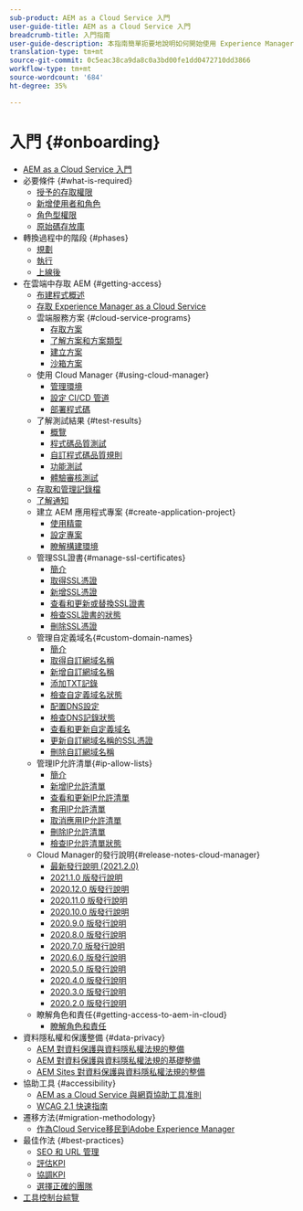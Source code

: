 ```yaml
---
sub-product: AEM as a Cloud Service 入門
user-guide-title: AEM as a Cloud Service 入門
breadcrumb-title: 入門指南
user-guide-description: 本指南簡單扼要地說明如何開始使用 Experience Manager as a Cloud Service，包括如何取得存取權限和重要的資料保護資訊。
translation-type: tm+mt
source-git-commit: 0c5eac38ca9da8c0a3bd00fe1dd0472710dd3866
workflow-type: tm+mt
source-wordcount: '684'
ht-degree: 35%

---
```



# 入門 {#onboarding}

+ [AEM as a Cloud Service 入門](/help/onboarding/home.md)
+ 必要條件 {#what-is-required}
   + [授予的存取權限](what-is-required/access-rights-granted.md)
   + [新增使用者和角色](what-is-required/add-users-roles.md)
   + [角色型權限](what-is-required/role-based-permissions.md)
   + [原始碼存放庫](what-is-required/source-code-repository.md)
+ 轉換過程中的階段 {#phases}
   + [規劃](https://experienceleague.adobe.com/docs/experience-manager-cloud-service/moving/phases/planning.html)
   + [執行](https://experienceleague.adobe.com/docs/experience-manager-cloud-service/moving/phases/execution.html)
   + [上線後](https://experienceleague.adobe.com/docs/experience-manager-cloud-service/moving/phases/post-go-live.html)
+ 在雲端中存取 AEM {#getting-access}
   + [布建程式概述](getting-access-to-aem-in-cloud/provisioning-process-overview.md)
   + [存取 Experience Manager as a Cloud Service ](getting-access-to-aem-in-cloud/navigation.md)
   + 雲端服務方案 {#cloud-service-programs}
      + [存取方案](getting-access-to-aem-in-cloud/first-time-login.md)
      + [了解方案和方案類型](getting-access-to-aem-in-cloud/understand-program-types.md)
      + [建立方案](getting-access-to-aem-in-cloud/creating-a-program.md)
      + [沙箱方案](getting-access-to-aem-in-cloud/sandbox-programs.md)
   + 使用 Cloud Manager {#using-cloud-manager}
      + [管理環境](https://experienceleague.adobe.com/docs/experience-manager-cloud-service/implementing/using-cloud-manager/manage-environments.html)
      + [設定 CI/CD 管道](https://experienceleague.adobe.com/docs/experience-manager-cloud-service/implementing/using-cloud-manager/configure-pipeline.html)
      + [部署程式碼](https://experienceleague.adobe.com/docs/experience-manager-cloud-service/implementing/using-cloud-manager/deploy-code.html)
   + 了解測試結果 {#test-results}
      + [概覽](https://experienceleague.adobe.com/docs/experience-manager-cloud-service/implementing/using-cloud-manager/test-results/overview-test-results.html)
      + [程式碼品質測試](https://experienceleague.adobe.com/docs/experience-manager-cloud-service/implementing/using-cloud-manager/test-results/code-quality-testing.html)
      + [自訂程式碼品質規則](https://experienceleague.adobe.com/docs/experience-manager-cloud-service/implementing/using-cloud-manager/test-results/custom-code-quality-rules.html)
      + [功能測試](https://experienceleague.adobe.com/docs/experience-manager-cloud-service/implementing/using-cloud-manager/test-results/functional-testing.html)
      + [體驗審核測試](https://experienceleague.adobe.com/docs/experience-manager-cloud-service/implementing/using-cloud-manager/test-results/experience-audit-testing.html)
   + [存取和管理記錄檔](https://experienceleague.adobe.com/docs/experience-manager-cloud-service/implementing/using-cloud-manager/manage-logs.html)
   + [了解通知](https://experienceleague.adobe.com/docs/experience-manager-cloud-service/implementing/using-cloud-manager/notifications.html)
   + 建立 AEM 應用程式專案 {#create-application-project}
      + [使用精靈](getting-access-to-aem-in-cloud/using-the-wizard.md)
      + [設定專案](getting-access-to-aem-in-cloud/setting-up-project.md)
      + [瞭解構建環境](getting-access-to-aem-in-cloud/build-environment-details.md)
   + 管理SSL證書{#manage-ssl-certificates}
      + [簡介](https://experienceleague.adobe.com/docs/experience-manager-cloud-service/implementing/using-cloud-manager/manage-ssl-certificates/introduction.html)
      + [取得SSL憑證](https://experienceleague.adobe.com/docs/experience-manager-cloud-service/implementing/using-cloud-manager/manage-ssl-certificates/get-ssl-certificate.html)
      + [新增SSL憑證](https://experienceleague.adobe.com/docs/experience-manager-cloud-service/implementing/using-cloud-manager/manage-ssl-certificates/add-ssl-certificate.html)
      + [查看和更新或替換SSL證書](https://experienceleague.adobe.com/docs/experience-manager-cloud-service/implementing/using-cloud-manager/manage-ssl-certificates/view-update-replace-ssl-certificate.html)
      + [檢查SSL證書的狀態](https://experienceleague.adobe.com/docs/experience-manager-cloud-service/implementing/using-cloud-manager/manage-ssl-certificates/check-status-ssl-certificate.html)
      + [刪除SSL憑證](https://experienceleague.adobe.com/docs/experience-manager-cloud-service/implementing/using-cloud-manager/manage-ssl-certificates/delete-ssl-certificate.html)
   + 管理自定義域名{#custom-domain-names}
      + [簡介](https://experienceleague.adobe.com/docs/experience-manager-cloud-service/implementing/using-cloud-manager/custom-domain-names/introduction.html)
      + [取得自訂網域名稱](https://experienceleague.adobe.com/docs/experience-manager-cloud-service/implementing/using-cloud-manager/custom-domain-names/get-custom-domain-name.html)
      + [新增自訂網域名稱](https://experienceleague.adobe.com/docs/experience-manager-cloud-service/implementing/using-cloud-manager/custom-domain-names/add-custom-domain-name.html)
      + [添加TXT記錄](https://experienceleague.adobe.com/docs/experience-manager-cloud-service/implementing/using-cloud-manager/custom-domain-names/add-text-record.html)
      + [檢查自定義域名狀態](https://experienceleague.adobe.com/docs/experience-manager-cloud-service/implementing/using-cloud-manager/custom-domain-names/check-domain-name-status.html)
      + [配置DNS設定](https://experienceleague.adobe.com/docs/experience-manager-cloud-service/implementing/using-cloud-manager/custom-domain-names/configure-dns-settings.html)
      + [檢查DNS記錄狀態](https://experienceleague.adobe.com/docs/experience-manager-cloud-service/implementing/using-cloud-manager/custom-domain-names/check-dns-record-status.html)
      + [查看和更新自定義域名](https://experienceleague.adobe.com/docs/experience-manager-cloud-service/implementing/using-cloud-manager/custom-domain-names/view-update-replace-custom-domain-name.html)
      + [更新自訂網域名稱的SSL憑證](https://experienceleague.adobe.com/docs/experience-manager-cloud-service/implementing/using-cloud-manager/custom-domain-names/update-cdn-ssl-certificate.html)
      + [刪除自訂網域名稱](https://experienceleague.adobe.com/docs/experience-manager-cloud-service/implementing/using-cloud-manager/custom-domain-names/delete-custom-domain-name.html)
   + 管理IP允許清單{#ip-allow-lists}
      + [簡介](https://experienceleague.adobe.com/docs/experience-manager-cloud-service/implementing/using-cloud-manager/ip-allow-lists/introduction.html)
      + [新增IP允許清單](https://experienceleague.adobe.com/docs/experience-manager-cloud-service/implementing/using-cloud-manager/ip-allow-lists/add-ip-allow-lists.html)
      + [查看和更新IP允許清單](https://experienceleague.adobe.com/docs/experience-manager-cloud-service/implementing/using-cloud-manager/ip-allow-lists/view-update-ip-allow-list.html)
      + [套用IP允許清單](https://experienceleague.adobe.com/docs/experience-manager-cloud-service/implementing/using-cloud-manager/ip-allow-lists/apply-allow-list.html)
      + [取消應用IP允許清單](https://experienceleague.adobe.com/docs/experience-manager-cloud-service/implementing/using-cloud-manager/ip-allow-lists/unapply-ip-allow-list.html)
      + [刪除IP允許清單](https://experienceleague.adobe.com/docs/experience-manager-cloud-service/implementing/using-cloud-manager/ip-allow-lists/delete-ip-allow-list.html)
      + [檢查IP允許清單狀態](https://experienceleague.adobe.com/docs/experience-manager-cloud-service/implementing/using-cloud-manager/ip-allow-lists/check-ip-allow-list-status.html)
   + Cloud Manager的發行說明{#release-notes-cloud-manager}
      + [最新發行說明 (2021.2.0)](/help/onboarding/release-notes-cloud-manager/release-notes-cm-current.md)
      + [2021.1.0 版發行說明](/help/onboarding/release-notes-cloud-manager/release-notes-cm-2021-1-0.md)
      + [2020.12.0 版發行說明](/help/onboarding/release-notes-cloud-manager/release-notes-cm-2020-12-0.md)
      + [2020.11.0 版發行說明](/help/onboarding/release-notes-cloud-manager/release-notes-cm-2020-11-0.md)
      + [2020.10.0 版發行說明](/help/onboarding/release-notes-cloud-manager/release-notes-cm-2020-10-0.md)
      + [2020.9.0 版發行說明](/help/onboarding/release-notes-cloud-manager/release-notes-cm-2020-9-0.md)
      + [2020.8.0 版發行說明](/help/onboarding/release-notes-cloud-manager/release-notes-cm-2020-8-0.md)
      + [2020.7.0 版發行說明](/help/onboarding/release-notes-cloud-manager/release-notes-cm-2020-7-0.md)
      + [2020.6.0 版發行說明](/help/onboarding/release-notes-cloud-manager/release-notes-cm-2020-6-0.md)
      + [2020.5.0 版發行說明](/help/onboarding/release-notes-cloud-manager/release-notes-cm-2020-5-0.md)
      + [2020.4.0 版發行說明](/help/onboarding/release-notes-cloud-manager/release-notes-cm-2020-4-0.md)
      + [2020.3.0 版發行說明](/help/onboarding/release-notes-cloud-manager/release-notes-cm-2020-3-0.md)
      + [2020.2.0 版發行說明](/help/onboarding/release-notes-cloud-manager/release-notes-cm-2020-2-0.md)
   + 瞭解角色和責任{#getting-access-to-aem-in-cloud}
      + [瞭解角色和責任](getting-access-to-aem-in-cloud/roles-responsibilities.md)
+ 資料隱私權和保護整備 {#data-privacy}
   + [AEM 對資料保護與資料隱私權法規的整備](data-privacy-and-protection-readiness/aem-readiness.md)
   + [AEM 對資料保護與資料隱私權法規的基礎整備](data-privacy-and-protection-readiness/foundation-readiness.md)
   + [AEM Sites 對資料保護與資料隱私權法規的整備](data-privacy-and-protection-readiness/sites-readiness.md)
+ 協助工具 {#accessibility}
   + [AEM as a Cloud Service 與網頁協助工具准則](accessibility/web-accessibility.md)
   + [WCAG 2.1 快速指南](accessibility/quick-guide-wcag.md)
+ 遷移方法{#migration-methodology}
   + [作為Cloud Service移民到Adobe Experience Manager](migration-methodology/getting-started.md)
+ 最佳作法 {#best-practices}
   + [SEO 和 URL 管理](best-practices/seo-and-url-management.md)
   + [評估KPI](best-practices/assessing-kpis.md)
   + [協調KPI](best-practices/aligning-kpis.md)
   + [選擇正確的團隊](best-practices/choose-right-team.md)
+ [工具控制台綜覽](tools-consoles.md)
